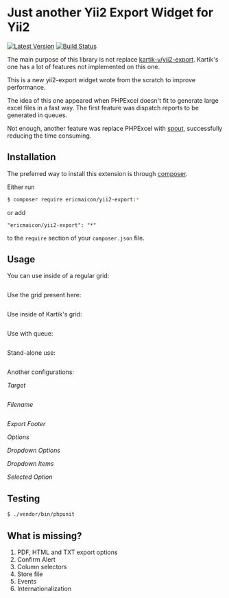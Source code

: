 # Just another Yii2 Export Widget for Yii2

[![Latest Version](https://img.shields.io/github/tag/ericmaicon/yii2-export.svg?style=flat-square&label=release)](https://github.com/ericmaicon/yii2-export/tags)
[![Build Status](https://img.shields.io/travis/ericmaicon/yii2-export/master.svg?style=flat-square)](https://travis-ci.org/ericmaicon/yii2-export)

The main purpose of this library is not replace [kartik-v/yii2-export](https://github.com/kartik-v/yii2-export). Kartik's one has a lot of features not implemented on this one.

This is a new yii2-export widget wrote from the scratch to improve performance.

The idea of this one appeared when PHPExcel doesn't fit to generate large excel files in a fast way. The first feature was dispatch reports to be generated in queues.

Not enough, another feature was replace PHPExcel with [spout](https://github.com/box/spout), successfully reducing the time consuming.

## Installation

The preferred way to install this extension is through [composer](http://getcomposer.org/download/).

Either run

```bash
$ composer require ericmaicon/yii2-export:*
```

or add

```
"ericmaicon/yii2-export": "*"
```

to the `require` section of your `composer.json` file.

## Usage

You can use inside of a regular grid:

```
```

Use the grid present here:

```
```

Use inside of Kartik's grid:

```
```

Use with queue:

```
```

Stand-alone use:

```

```

Another configurations:

*Target*

```
```

*Filename*

```
```

*Export Footer*

*Options*

*Dropdown Options*

*Dropdown Items*

*Selected Option*

## Testing

```bash
$ ./vendor/bin/phpunit
```

## What is missing?

1. PDF, HTML and TXT export options
2. Confirm Alert
3. Column selectors
4. Store file
5. Events
6. Internationalization